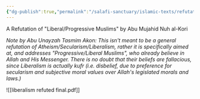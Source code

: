 ```yaml
---
{"dg-publish":true,"permalink":"/salafi-sanctuary/islamic-texts/refutations/atheism-and-secularism/refutation-of-liberal-muslims/","created":"2025-01-22T18:34:08.740-05:00","updated":"2025-01-22T18:41:52.587-05:00"}
---
```


A Refutation of "Liberal/Progressive Muslims" by Abu Mujahid Nuh al-Kori

*Note by Abu Unayzah Tasmim Akon: This isn't meant to be a general refutation of Atheism/Secularism/Liberalism, rather it is specifically aimed at, and addresses "Progressive/Liberal Muslims", who already believe in Allah and His Messenger. There is no doubt that their beliefs are fallacious, since Liberalism is actually kufr (i.e. disbelief, due to preference for secularism and subjective moral values over Allah's legislated morals and laws.)*

![[liberalism refuted final.pdf]]